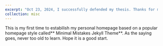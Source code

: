 ```yaml
---
excerpt: "Oct 23, 2024, I successfully defended my thesis. Thanks for my supervisors, Prof. Hongcai Zhang and Prof. Ningyi Dai<br/><img src='/images/500x300.png'>"
collection: misc
---
```


<!-- 
This is an item in your portfolio. It can be have images or nice text. If you name the file .md, it will be parsed as markdown. If you name the file .html, it will be parsed as HTML.  -->
This is my first time to estabilish my personal homepage based on a popular homepage style called** Minimal Mistakes Jekyll Theme**. As the saying goes, never too old to learn. Hope it is a good start.
